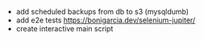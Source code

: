 - add scheduled backups from db to s3 (mysqldumb)
- add e2e tests https://bonigarcia.dev/selenium-jupiter/
- create interactive main script
